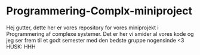 # Programmering-Complx-miniproject
Hej gutter, dette her er vores repository for vores miniprojekt i Programmering af complexe systemer. Det er her vi smider al vores kode og jeg ser frem til et godt semester med den bedste gruppe nogensinde &lt;3 HUSK: HHH
